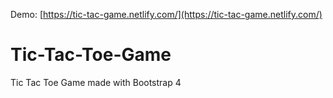 Demo: [https://tic-tac-game.netlify.com/](https://tic-tac-game.netlify.com/)

# Tic-Tac-Toe-Game
Tic Tac Toe Game made with Bootstrap 4
